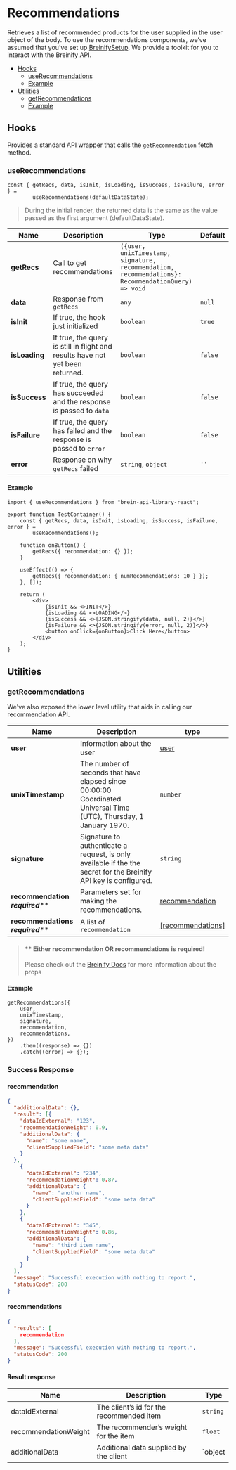 # Recommendations
Retrieves a list of recommended products for the user supplied in the user object of the body. To use the recommendations components, we’ve assumed that you’ve set up [BreinifySetup](/README.md#configuring-the-library).
We provide a toolkit for you to interact with the Breinify API.
* [Hooks](#hooks)
  * [useRecommendations](#userecommendations)
  * [Example](#example)
* [Utilities](#utilities)
  * [getRecommendations](#getrecommendations)
  * [Example](#example-1)

## Hooks
Provides a standard API wrapper that calls the `getRecommendation` fetch method.

### useRecommendations
```tsx
const { getRecs, data, isInit, isLoading, isSuccess, isFailure, error } =
        useRecommendations(defaultDataState);
```
> During the initial render, the returned data is the same as the value passed as the first argument (defaultDataState).

| Name          | Description                                                                   | Type                                                                                                | Default |
|---------------|-------------------------------------------------------------------------------|-----------------------------------------------------------------------------------------------------|---------|
| **getRecs**   | Call to get recommendations                                                   | `({user, unixTimestamp, signature, recommendation, recommendations}: RecommendationQuery) => void ` |         |
| **data**      | Response from `getRecs`                                                       | `any`                                                                                               | `null`  |
| **isInit**    | If true, the hook just initialized                                            | `boolean`                                                                                           | `true`  |
| **isLoading** | If true, the query is still in flight and results have not yet been returned. | `boolean`                                                                                           | `false` |
| **isSuccess** | If true, the query has succeeded and the response is passed to `data`         | `boolean`                                                                                           | `false` |
| **isFailure** | If true, the query has failed and the response is passed to `error`           | `boolean`                                                                                           | `false` |
| **error**     | Response on why `getRecs` failed                                              | `string`, `object`                                                                                  | `''`    |


#### Example
```tsx
import { useRecommendations } from "brein-api-library-react";

export function TestContainer() {
    const { getRecs, data, isInit, isLoading, isSuccess, isFailure, error } =
        useRecommendations();

    function onButton() {
        getRecs({ recommendation: {} });
    }

    useEffect(() => {
        getRecs({ recommendation: { numRecommendations: 10 } });
    }, []);

    return (
        <div>
            {isInit && <>INIT</>}
            {isLoading && <>LOADING</>}
            {isSuccess && <>{JSON.stringify(data, null, 2)}</>}
            {isFailure && <>{JSON.stringify(error, null, 2)}</>}
            <button onClick={onButton}>Click Here</button>
        </div>
    );
}
```

## Utilities
### getRecommendations
We've also exposed the lower level utility that aids in calling our recommendation API.

| Name                                     | Description                                                                                                        | type                                                                                                 |
|------------------------------------------|--------------------------------------------------------------------------------------------------------------------|------------------------------------------------------------------------------------------------------|
| **user**                                 | Information about the user                                                                                         | [user](https://docs.breinify.com/?javascript--node#requesting-a-product-recommendation)              |
| **unixTimestamp**                        | The number of seconds that have elapsed since 00:00:00 Coordinated Universal Time (UTC), Thursday, 1 January 1970. | `number`                                                                                             |
| **signature**                            | Signature to authenticate a request, is only available if the the secret for the Breinify API key is configured.   | `string`                                                                                             |
| **recommendation**<br/>***required*****  | Parameters set for making the recommendations.                                                                     | [recommendation](https://docs.breinify.com/?javascript--node#requesting-a-product-recommendation)    |
| **recommendations**<br/>***required***** | A list of `recommendation`                                                                                         | [[recommendations]](https://docs.breinify.com/?javascript--node#requesting-a-product-recommendation) |
> #### ** Either recommendation OR recommendations is required!
> Please check out the [Breinify Docs](https://docs.breinify.com/?javascript--node#requesting-a-product-recommendation) for more information about the props

#### Example
```tsx
getRecommendations({
    user,
    unixTimestamp,
    signature,
    recommendation,
    recommendations,
})
    .then((response) => {})
    .catch((error) => {});
```


### Success Response

#### recommendation
```json
{
  "additionalData": {},
  "result": [{
    "dataIdExternal": "123",
    "recommendationWeight": 0.9,
    "additionalData": {
      "name": "some name",
      "clientSuppliedField": "some meta data"
    }
  },
    {
      "dataIdExternal": "234",
      "recommendationWeight": 0.87,
      "additionalData": {
        "name": "another name",
        "clientSuppliedField": "some meta data"
      }
    },
    {
      "dataIdExternal": "345",
      "recommendationWeight": 0.86,
      "additionalData": {
        "name": "third item name",
        "clientSuppliedField": "some meta data"
      }
    }
  ],
  "message": "Successful execution with nothing to report.",
  "statusCode": 200
}
```

#### recommendations
```json
{
  "results": [
    recommendation
  ],
  "message": "Successful execution with nothing to report.",
  "statusCode": 200
}
```
#### Result response
| Name                 | Description                              | Type     |
|----------------------|------------------------------------------|----------|
| dataIdExternal       | The client’s id for the recommended item | `string` |
| recommendationWeight | The recommender’s weight for the item    | `float`  |
| additionalData       | Additional data supplied by the client   | `object  |
